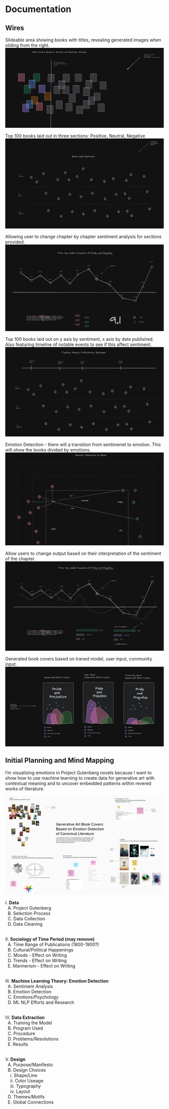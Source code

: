 # Documentation

## Wires

Slideable area showing books with titles, revealing 
generated images when sliding from the right.<br>
<img src="thesis-01.png"><br>

Top 100 books laid out in three sections: Positive, Neutral, Negative
<img src="thesis-02.png"><br>

Allowing user to change chapter by chapter sentiment analysis 
for sections provided.
<img src="thesis-03.png"><br>

Top 100 books laid out on y axis by sentiment, x axis by date published. Also featuring timeline of notable events to see if this affect sentiment.
<img src="thesis-04.png"><br>

Emotion Detection - there will a transition from sentimenet to emotion. This will show the books divided by emotions.
<img src="thesis-05.png"><br>

Allow users to change output based on their interpretation of the sentiment of the chapter.
<img src="thesis-06.png"><br>

Generated book covers based on traned model, user input, community input.
<img src="thesis-07.png">

## Initial Planning and Mind Mapping
I’m visualizing emotions in Project Gutenberg novels because I want to show how to use machine learning to create data for generative art with contextual meaning and to uncover embedded patterns within revered works of literature. 

<img src="mindmap.png" />

I. **Data**<br >
    &nbsp;&nbsp;A. Project Gutenberg<br >
    &nbsp;&nbsp;B. Selection Process<br >
    &nbsp;&nbsp;C. Data Collection<br >
    &nbsp;&nbsp;D. Data Cleaning<br ><br >

II. **Sociology of Time Period (may remove)**<br >
    &nbsp;&nbsp;A. Time Range of Publications (1800-1900?)<br >
    &nbsp;&nbsp;B. Cultural/Political Happenings<br >
    &nbsp;&nbsp;C. Moods - Effect on Writing<br >
    &nbsp;&nbsp;D. Trends - Effect on Writing <br >
    &nbsp;&nbsp;E. Mannerism - Effect on Writing<br ><br >

III. **Machine Learning Theory: Emotion Detection**<br >
    &nbsp;&nbsp;A. Sentiment Analysis<br >
    &nbsp;&nbsp;B. Emotion Detection<br >
    &nbsp;&nbsp;C. Emotions/Psychology<br >
    &nbsp;&nbsp;D. ML NLP Efforts and Research<br ><br >

IV. **Data Extraction**<br >
    &nbsp;&nbsp;A. Training the Model<br >
    &nbsp;&nbsp;B. Program Used<br >
    &nbsp;&nbsp;C. Procedure<br >
    &nbsp;&nbsp;D. Problems/Resolutions<br >
    &nbsp;&nbsp;E. Results<br ><br >

V. **Design**<br >
    &nbsp;&nbsp;A. Purpose/Manifesto<br >
    &nbsp;&nbsp;B. Design Choices<br >
        &nbsp;&nbsp;&nbsp;&nbsp;i. Shape/Line<br >
        &nbsp;&nbsp;&nbsp;&nbsp;ii. Color Useage<br >
        &nbsp;&nbsp;&nbsp;&nbsp;iii. Typography<br >
        &nbsp;&nbsp;&nbsp;&nbsp;iv. Layout<br >
    &nbsp;&nbsp;D. Themes/Motifs<br >
    &nbsp;&nbsp;E. Global Connections<br ><br >
    


